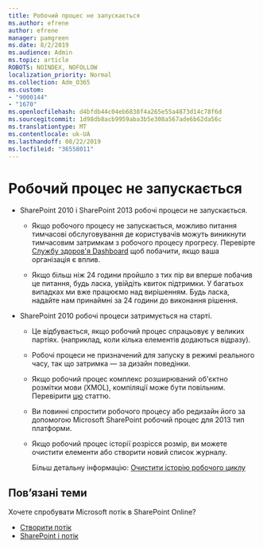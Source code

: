 ```yaml
---
title: Робочий процес не запускається
ms.author: efrene
author: efrene
manager: pamgreen
ms.date: 8/2/2019
ms.audience: Admin
ms.topic: article
ROBOTS: NOINDEX, NOFOLLOW
localization_priority: Normal
ms.collection: Adm_O365
ms.custom:
- "9000144"
- "1670"
ms.openlocfilehash: d4bfdb44c04eb6838f4a265e55a4873d14c78f6d
ms.sourcegitcommit: 1d98db8acb9959aba3b5e308a567ade6b62da56c
ms.translationtype: MT
ms.contentlocale: uk-UA
ms.lasthandoff: 08/22/2019
ms.locfileid: "36558011"
---
```

# <a name="workflow-is-not-starting"></a>Робочий процес не запускається

- SharePoint 2010 і SharePoint 2013 робочі процеси не запускається.

    - Якщо робочого процесу не запускається, можливо питання тимчасові обслуговування де користувачів можуть виникнути тимчасовим затримкам з робочого процесу прогресу. Перевірте [Службу здоров'я Dashboard](https:/admin.microsoft.com/AdminPortal/Home#/servicehealth) щоб побачити, якщо ваша організація є вплив.

    - Якщо більш ніж 24 години пройшло з тих пір ви вперше побачив це питання, будь ласка, увійдіть квиток підтримки. У багатьох випадках ми вже працюємо над вирішенням. Будь ласка, надайте нам принаймні за 24 години до виконання рішення.

- SharePoint 2010 робочі процеси затримується на старті.

    - Це відбувається, якщо робочий процес спрацьовує у великих партіях. (наприклад, коли кілька елементів додаються відразу).

    - Робочі процеси не призначений для запуску в режимі реального часу, так що затримка — за дизайн поведінки.

   -  Якщо робочий процес комплекс розширюваний об'єктно розмітки мови (XMOL), компіляції може бути повільним. Перевірити [цю](https://support.microsoft.com/en-us/kb/3043697) статтю.

    - Ви повинні спростити робочого процесу або редизайн його за допомогою Microsoft SharePoint робочий процес для 2013 тип платформи.

    - Якщо робочий процес історії розрісся розмір, ви можете очистити елементи або створити новий список журналу.

        Більш детальну інформацію: [Очистити історію робочого циклу](https://blogs.technet.microsoft.com/marj/2015/08/07/sharepoint-2010-workflows-best-practice-purge-workflow-history-list-items/)


## <a name="related-topics"></a>Пов’язані теми
Хочете спробувати Microsoft потік в SharePoint Online?
- [Створити потік](https://support.office.com/article/Create-a-flow-for-a-list-or-library-in-SharePoint-Online-or-OneDrive-for-Business-a9c3e03b-0654-46af-a254-20252e580d01) 
- [SharePoint і потік](https://flow.microsoft.com/blog/sharepoint-and-flow/) 


